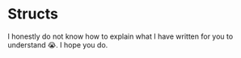 # Structs

I honestly do not know how to explain what I have written for you to understand 😭. I hope you do.